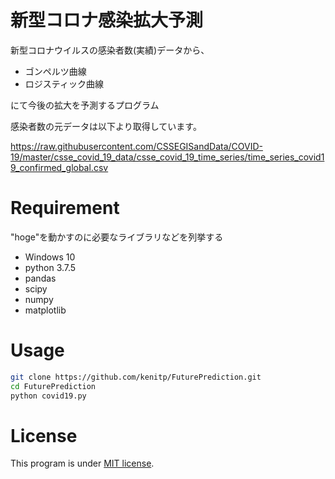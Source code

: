 # 新型コロナ感染拡大予測
 
新型コロナウイルスの感染者数(実績)データから、
* ゴンペルツ曲線
* ロジスティック曲線

にて今後の拡大を予測するプログラム

感染者数の元データは以下より取得しています。

https://raw.githubusercontent.com/CSSEGISandData/COVID-19/master/csse_covid_19_data/csse_covid_19_time_series/time_series_covid19_confirmed_global.csv

# Requirement
 
"hoge"を動かすのに必要なライブラリなどを列挙する

* Windows 10 
* python 3.7.5
* pandas
* scipy
* numpy
* matplotlib
 
# Usage
 
```bash
git clone https://github.com/kenitp/FuturePrediction.git
cd FuturePrediction
python covid19.py
```

# License
This program is under [MIT license](https://en.wikipedia.org/wiki/MIT_License).
